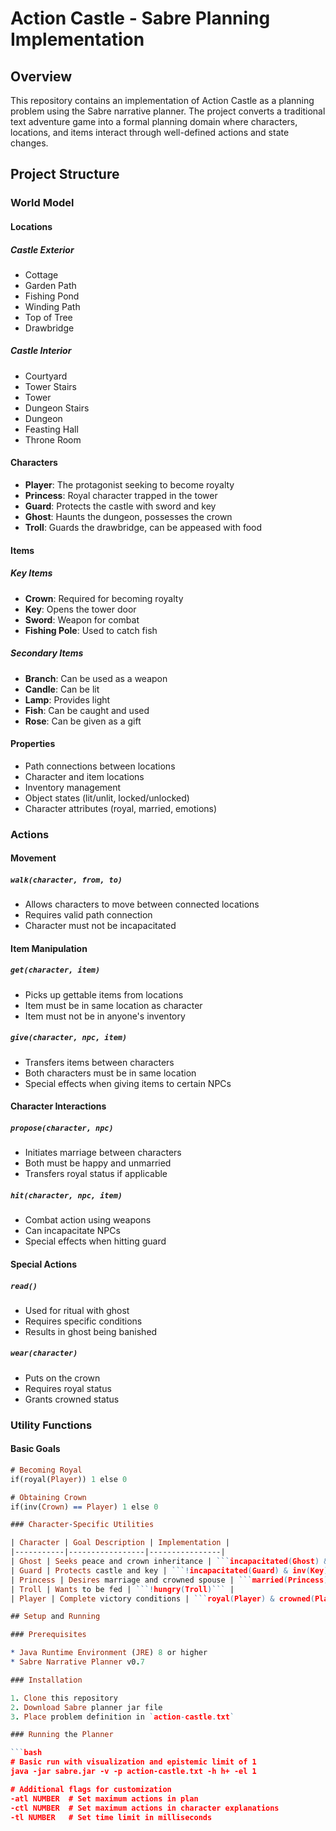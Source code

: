 # Action Castle - Sabre Planning Implementation

## Overview
This repository contains an implementation of Action Castle as a planning problem using the Sabre narrative planner. The project converts a traditional text adventure game into a formal planning domain where characters, locations, and items interact through well-defined actions and state changes.

## Project Structure

### World Model

#### Locations

##### Castle Exterior
* Cottage
* Garden Path
* Fishing Pond
* Winding Path
* Top of Tree
* Drawbridge

##### Castle Interior
* Courtyard
* Tower Stairs
* Tower
* Dungeon Stairs
* Dungeon
* Feasting Hall
* Throne Room

#### Characters
* **Player**: The protagonist seeking to become royalty
* **Princess**: Royal character trapped in the tower
* **Guard**: Protects the castle with sword and key
* **Ghost**: Haunts the dungeon, possesses the crown
* **Troll**: Guards the drawbridge, can be appeased with food

#### Items

##### Key Items
* **Crown**: Required for becoming royalty
* **Key**: Opens the tower door
* **Sword**: Weapon for combat
* **Fishing Pole**: Used to catch fish

##### Secondary Items
* **Branch**: Can be used as a weapon
* **Candle**: Can be lit
* **Lamp**: Provides light
* **Fish**: Can be caught and used
* **Rose**: Can be given as a gift

#### Properties
* Path connections between locations
* Character and item locations
* Inventory management
* Object states (lit/unlit, locked/unlocked)
* Character attributes (royal, married, emotions)

### Actions

#### Movement
##### `walk(character, from, to)`
* Allows characters to move between connected locations
* Requires valid path connection
* Character must not be incapacitated

#### Item Manipulation
##### `get(character, item)`
* Picks up gettable items from locations
* Item must be in same location as character
* Item must not be in anyone's inventory

##### `give(character, npc, item)`
* Transfers items between characters
* Both characters must be in same location
* Special effects when giving items to certain NPCs

#### Character Interactions
##### `propose(character, npc)`
* Initiates marriage between characters
* Both must be happy and unmarried
* Transfers royal status if applicable

##### `hit(character, npc, item)`
* Combat action using weapons
* Can incapacitate NPCs
* Special effects when hitting guard

#### Special Actions
##### `read()`
* Used for ritual with ghost
* Requires specific conditions
* Results in ghost being banished

##### `wear(character)`
* Puts on the crown
* Requires royal status
* Grants crowned status

### Utility Functions

#### Basic Goals
```prolog
# Becoming Royal
if(royal(Player)) 1 else 0

# Obtaining Crown
if(inv(Crown) == Player) 1 else 0

### Character-Specific Utilities

| Character | Goal Description | Implementation |
|-----------|-----------------|----------------|
| Ghost | Seeks peace and crown inheritance | ```incapacitated(Ghost) & exists(c : character) inv(Crown) == c``` |
| Guard | Protects castle and key | ```!incapacitated(Guard) & inv(Key) == Guard & emotion(Guard) == Suspicious``` |
| Princess | Desires marriage and crowned spouse | ```married(Princess) & emotion(Princess) == Happy & exists(c : character) (married(c) & crowned(c))``` |
| Troll | Wants to be fed | ```!hungry(Troll)``` |
| Player | Complete victory conditions | ```royal(Player) & crowned(Player) & married(Player) & location(Player) == ThroneRoom``` |

## Setup and Running

### Prerequisites

* Java Runtime Environment (JRE) 8 or higher
* Sabre Narrative Planner v0.7

### Installation

1. Clone this repository
2. Download Sabre planner jar file
3. Place problem definition in `action-castle.txt`

### Running the Planner

```bash
# Basic run with visualization and epistemic limit of 1
java -jar sabre.jar -v -p action-castle.txt -h h+ -el 1

# Additional flags for customization
-atl NUMBER  # Set maximum actions in plan
-ctl NUMBER  # Set maximum actions in character explanations
-tl NUMBER   # Set time limit in milliseconds
